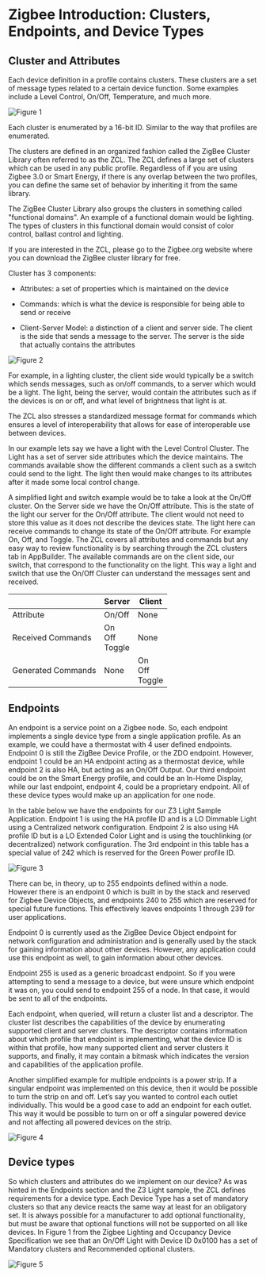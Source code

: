 # Zigbee Introduction: Clusters, Endpoints, and Device Types

## Cluster and Attributes

Each device definition in a profile contains clusters. These clusters are a set of message types related to a certain device function. Some examples include a Level Control, On/Off, Temperature, and much more.

![Figure 1](./resources/clusters-endpoint-devices-01.png)

Each cluster is enumerated by a 16-bit ID. Similar to the way that profiles are enumerated.

The clusters are defined in an organized fashion called the ZigBee Cluster Library often referred to as the ZCL. The ZCL defines a large set of clusters which can be used in any public profile. Regardless of if you are using Zigbee 3.0 or Smart Energy, if there is any overlap between the two profiles, you can define the same set of behavior by inheriting it from the same library.

The ZigBee Cluster Library also groups the clusters in something called "functional domains". An example of a functional domain would be lighting. The types of clusters in this functional domain would consist of color control, ballast control and lighting.

If you are interested in the ZCL, please go to the Zigbee.org website where you can download the ZigBee cluster library for free.

Cluster has 3 components:

- Attributes: a set of properties which is maintained on the device

- Commands: which is what the device is responsible for being able to send or receive

- Client-Server Model: a distinction of a client and server side. The client is the side that sends a message to the server. The server is the side that actually contains the attributes

![Figure 2](./resources/clusters-endpoint-devices-02.png)

For example, in a lighting cluster, the client side would typically be a switch which sends messages, such as on/off commands, to a server which would be a light. The light, being the server, would contain the attributes such as if the devices is on or off, and what level of brightness that light is at.

The ZCL also stresses a standardized message format for commands which ensures a level of interoperability that allows for ease of interoperable use between devices.

In our example lets say we have a light with the Level Control Cluster. The Light has a set of server side attributes which the device maintains. The commands available show the different commands a client such as a switch could send to the light. The light then would make changes to its attributes after it made some local control change.  

A simplified light and switch example would be to take a look at the On/Off cluster. On the Server side we have the On/Off attribute. This is the state of the light our server for the On/Off attribute. The client would not need to store this value as it does not describe the devices state. The light here can receive commands to change its state of the On/Off attribute. For example On, Off, and Toggle. The ZCL covers all attributes and commands but any easy way to review functionality is by searching through the ZCL clusters tab in AppBuilder. The available commands are on the client side, our switch, that correspond to the functionality on the light. This way a light and switch that use the On/Off Cluster can understand the messages sent and received. 

| | Server | Client |
|-|--------|--------|
| Attribute | On/Off | None |
| Received Commands | On<br>Off<br>Toggle | None |
| Generated Commands | None | On<br>Off<br>Toggle |

## Endpoints

An endpoint is a service point on a Zigbee node. So, each endpoint implements a single device type from a single application profile. As an example, we could have a thermostat with 4 user defined endpoints. Endpoint 0 is still the ZigBee Device Profile, or the ZDO endpoint. However, endpoint 1 could be an HA endpoint acting as a thermostat device, while endpoint 2 is also HA, but acting as an On/Off Output. Our third endpoint could be on the Smart Energy profile, and could be an In-Home Display, while our last endpoint, endpoint 4, could be a proprietary endpoint. All of these device types would make up an application for one node.

In the table below we have the endpoints for our Z3 Light Sample Application. Endpoint 1 is using the HA profile ID and is a LO Dimmable Light using a Centralized network configuration. Endpoint 2 is also using HA profile ID but is a LO Extended Color Light and is using the touchlinking (or decentralized) network configuration. The 3rd endpoint in this table has a special value of 242 which is reserved for the Green Power profile ID.

![Figure 3](./resources/clusters-endpoint-devices-03.png)

There can be, in theory, up to 255 endpoints defined within a node. However there is an endpoint 0 which is built in by the stack and reserved for Zigbee Device Objects, and endpoints 240 to 255 which are reserved for special future functions. This effectively leaves endpoints 1 through 239 for user applications.

Endpoint 0 is currently used as the ZigBee Device Object endpoint for network configuration and administration and is generally used by the stack for gaining information about other devices. However, any application could use this endpoint as well, to gain information about other devices.

Endpoint 255 is used as a generic broadcast endpoint. So if you were attempting to send a message to a device, but were unsure which endpoint it was on, you could send to endpoint 255 of a node. In that case, it would be sent to all of the endpoints.

Each endpoint, when queried, will return a cluster list and a descriptor. The cluster list describes the capabilities of the device by enumerating supported client and server clusters. The descriptor contains information about which profile that endpoint is implementing, what the device ID is within that profile, how many supported client and server clusters it supports, and finally, it may contain a bitmask which indicates the version and capabilities of the application profile.

Another simplified example for multiple endpoints is a power strip. If a singular endpoint was implemented on this device, then it would be possible to turn the strip on and off. Let’s say you wanted to control each outlet individually. This would be a good case to add an endpoint for each outlet. This way it would be possible to turn on or off a singular powered device and not affecting all powered devices on the strip.

![Figure 4](./resources/clusters-endpoint-devices-04.png)

## Device types

So which clusters and attributes do we implement on our device? As was hinted in the Endpoints section and the Z3 Light sample, the ZCL defines requirements for a device type. Each Device Type has a set of mandatory clusters so that any device reacts the same way at least for an obligatory set. It is always possible for a manufacturer to add optional functionality, but must be aware that optional functions will not be supported on all like devices. In Figure 1 from the Zigbee Lighting and Occupancy Device Specification we see that an On/Off Light with Device ID 0x0100 has a set of Mandatory clusters and Recommended optional clusters.

![Figure 5](./resources/clusters-endpoint-devices-05.png)